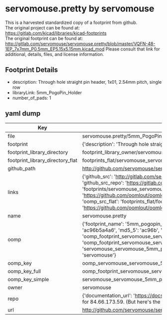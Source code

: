 # servomouse.pretty by servomouse  
This is a harvested standardized copy of a footprint from github.  
The original project can be found at:  
https://gitlab.com/kicad/libraries/kicad-footprints  
The original footprint can be found at:
http://gitlab.com/servomouse/servomouse.pretty/blob/master/VQFN-48-1EP_7x7mm_P0.5mm_EP5.15x5.15mm.kicad_mod
Please consult that link for additional, details, files, and license information.  
## Footprint Details
* description: Through hole straight pin header, 1x01, 2.54mm pitch, single row  
* libraryLink: 5mm_PogoPin_Holder  
* number_of_pads: 1  
## yaml dump  
| Key | Value |  
| --- | --- |  
| file | servomouse.pretty/5mm_PogoPin_Holder.kicad_mod |  
| footprint | {'description': 'Through hole straight pin header, 1x01, 2.54mm pitch, single row', 'libraryLink': '5mm_PogoPin_Holder', 'number_of_pads': 1} |  
| footprint_library_directory | footprint_library_owner/servomouse_servomouse.pretty |  
| footprint_library_directory_flat | footprints_flat/servomouse_servomouse_5mm_pogopin_holder/working |  
| github_path | http://github.com/servomouse/servomouse.pretty/blob/master/5mm_PogoPin_Holder.kicad_mod |  
| links | {'github_src': 'http://gitlab.com/servomouse/servomouse.pretty/blob/master/VQFN-48-1EP_7x7mm_P0.5mm_EP5.15x5.15mm.kicad_mod', 'github_src_repo': 'https://gitlab.com/kicad/libraries/kicad-footprints', 'oomp_bot': 'footprints/servomouse_servomouse_5mm_pogopin_holder/working', 'oomp_bot_github': 'https://github.com/oomlout/oomlout_oomp_footprint_bot/tree/main/footprints/servomouse_servomouse_5mm_pogopin_holder/working', 'oomp_src_flat': 'footprints_flat/footprints_flat/servomouse_servomouse_5mm_pogopin_holder/working', 'oomp_src_flat_github': 'https://github.com/oomlout/oomlout_oomp_footprint_src/tree/main/footprints_flat/servomouse_servomouse_5mm_pogopin_holder/working'} |  
| name | servomouse.pretty |  
| oomp | {'footprint_name': '5mm_pogopin_holder', 'library_name': 'servomouse', 'md5': 'ac96b5a4a619121d878e4dcc348d61ed', 'md5_10': 'ac96b5a4a6', 'md5_5': 'ac96b', 'md5_6': 'ac96b5', 'oomp_key': 'oomp_servomouse_servomouse_5mm_pogopin_holder', 'oomp_key_extra': 'oomp_footprint_servomouse_servomouse_5mm_pogopin_holder', 'oomp_key_full': 'oomp_footprint_servomouse_servomouse_5mm_pogopin_holder_ac96b5', 'oomp_key_simple': 'servomouse_servomouse_5mm_pogopin_holder', 'original_filename': 'servomouse.pretty/5mm_PogoPin_Holder.kicad_mod', 'owner_name': 'servomouse'} |  
| oomp_key | oomp_servomouse_servomouse_5mm_pogopin_holder |  
| oomp_key_full | oomp_footprint_servomouse_servomouse_5mm_pogopin_holder |  
| oomp_key_simple | servomouse_servomouse_5mm_pogopin_holder |  
| owner | servomouse |  
| repo | {'documentation_url': 'https://docs.github.com/rest/overview/resources-in-the-rest-api#rate-limiting', 'message': "API rate limit exceeded for 84.66.173.59. (But here's the good news: Authenticated requests get a higher rate limit. Check out the documentation for more details.)"} |  
| url | http://github.com/servomouse/servomouse.pretty |  


